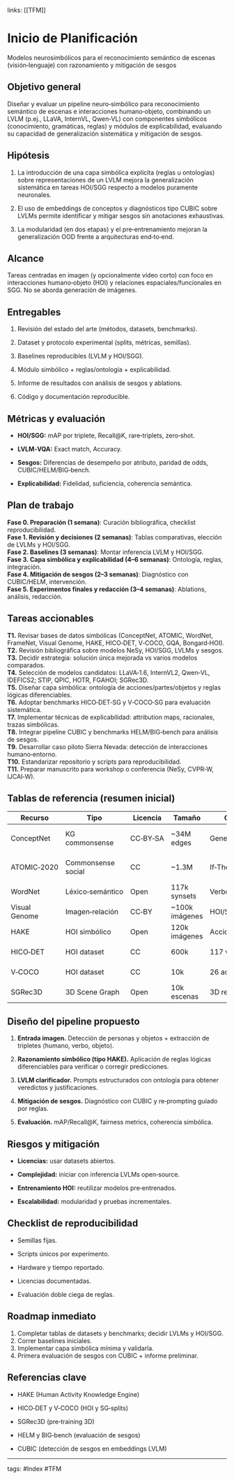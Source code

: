 links: [[TFM]] 

# Inicio de Planificación
Modelos neurosimbólicos para el reconocimiento semántico de escenas (visión‑lenguaje) con razonamiento y mitigación de sesgos

## Objetivo general

Diseñar y evaluar un pipeline neuro‑simbólico para reconocimiento semántico de escenas e interacciones humano‑objeto, combinando un LVLM (p.ej., LLaVA, InternVL, Qwen‑VL) con componentes simbólicos (conocimiento, gramáticas, reglas) y módulos de explicabilidad, evaluando su capacidad de generalización sistemática y mitigación de sesgos.

## Hipótesis

1. La introducción de una capa simbólica explícita (reglas u ontologías) sobre representaciones de un LVLM mejora la generalización sistemática en tareas HOI/SGG respecto a modelos puramente neuronales.
    
2. El uso de embeddings de conceptos y diagnósticos tipo CUBIC sobre LVLMs permite identificar y mitigar sesgos sin anotaciones exhaustivas.
    
3. La modularidad (en dos etapas) y el pre‑entrenamiento mejoran la generalización OOD frente a arquitecturas end‑to‑end.
    

## Alcance

Tareas centradas en imagen (y opcionalmente vídeo corto) con foco en interacciones humano‑objeto (HOI) y relaciones espaciales/funcionales en SGG. No se aborda generación de imágenes.

## Entregables

1. Revisión del estado del arte (métodos, datasets, benchmarks).
    
2. Dataset y protocolo experimental (splits, métricas, semillas).
    
3. Baselines reproducibles (LVLM y HOI/SGG).
    
4. Módulo simbólico + reglas/ontología + explicabilidad.
    
5. Informe de resultados con análisis de sesgos y ablations.
    
6. Código y documentación reproducible.
    

## Métricas y evaluación

- **HOI/SGG:** mAP por triplete, Recall@K, rare‑triplets, zero‑shot.
    
- **LVLM‑VQA:** Exact match, Accuracy.
    
- **Sesgos:** Diferencias de desempeño por atributo, paridad de odds, CUBIC/HELM/BIG‑bench.
    
- **Explicabilidad:** Fidelidad, suficiencia, coherencia semántica.
    

## Plan de trabajo

**Fase 0. Preparación (1 semana)**: Curación bibliográfica, checklist reproducibilidad.  
**Fase 1. Revisión y decisiones (2 semanas)**: Tablas comparativas, elección de LVLMs y HOI/SGG.  
**Fase 2. Baselines (3 semanas)**: Montar inferencia LVLM y HOI/SGG.  
**Fase 3. Capa simbólica y explicabilidad (4–6 semanas)**: Ontología, reglas, integración.  
**Fase 4. Mitigación de sesgos (2–3 semanas)**: Diagnóstico con CUBIC/HELM, intervención.  
**Fase 5. Experimentos finales y redacción (3–4 semanas)**: Ablations, análisis, redacción.

## Tareas accionables

**T1.** Revisar bases de datos simbólicas (ConceptNet, ATOMIC, WordNet, FrameNet, Visual Genome, HAKE, HICO‑DET, V‑COCO, GQA, Bongard‑HOI).  
**T2.** Revisión bibliográfica sobre modelos NeSy, HOI/SGG, LVLMs y sesgos.  
**T3.** Decidir estrategia: solución única mejorada vs varios modelos comparados.  
**T4.** Selección de modelos candidatos: LLaVA‑1.6, InternVL2, Qwen‑VL, IDEFICS2; STIP, QPIC, HOTR, FGAHOI; SGRec3D.  
**T5.** Diseñar capa simbólica: ontología de acciones/partes/objetos y reglas lógicas diferenciables.  
**T6.** Adoptar benchmarks HICO‑DET‑SG y V‑COCO‑SG para evaluación sistemática.  
**T7.** Implementar técnicas de explicabilidad: attribution maps, racionales, trazas simbólicas.  
**T8.** Integrar pipeline CUBIC y benchmarks HELM/BIG‑bench para análisis de sesgos.  
**T9.** Desarrollar caso piloto Sierra Nevada: detección de interacciones humano‑entorno.  
**T10.** Estandarizar repositorio y scripts para reproducibilidad.  
**T11.** Preparar manuscrito para workshop o conferencia (NeSy, CVPR‑W, IJCAI‑W).

## Tablas de referencia (resumen inicial)

|Recurso|Tipo|Licencia|Tamaño|Cobertura|Observaciones|
|---|---|---|---|---|---|
|ConceptNet|KG commonsense|CC‑BY‑SA|~34M edges|General|Relaciones semánticas amplias|
|ATOMIC‑2020|Commonsense social|CC|~1.3M|If‑Then social|Useful para reasoning social|
|WordNet|Léxico‑semántico|Open|117k synsets|Verbos/sustantivos|Base lingüística|
|Visual Genome|Imagen‑relación|CC‑BY|~100k imágenes|HOI/SGG|Tripletes ⟨obj‑rel‑obj⟩|
|HAKE|HOI simbólico|Open|120k imágenes|Acciones humanas|Primitivas PaSta|
|HICO‑DET|HOI dataset|CC|600k|117 verbos|Benchmark estándar|
|V‑COCO|HOI dataset|CC|10k|26 acciones|Validación SG‑splits|
|SGRec3D|3D Scene Graph|Open|10k escenas|3D relaciones|Pre‑training auto‑sup.|

## Diseño del pipeline propuesto

1. **Entrada imagen.** Detección de personas y objetos + extracción de tripletes ⟨humano, verbo, objeto⟩.
    
2. **Razonamiento simbólico (tipo HAKE).** Aplicación de reglas lógicas diferenciables para verificar o corregir predicciones.
    
3. **LVLM clarificador.** Prompts estructurados con ontología para obtener veredictos y justificaciones.
    
4. **Mitigación de sesgos.** Diagnóstico con CUBIC y re‑prompting guiado por reglas.
    
5. **Evaluación.** mAP/Recall@K, fairness metrics, coherencia simbólica.
    

## Riesgos y mitigación

- **Licencias:** usar datasets abiertos.
    
- **Complejidad:** iniciar con inferencia LVLMs open‑source.
    
- **Entrenamiento HOI:** reutilizar modelos pre‑entrenados.
    
- **Escalabilidad:** modularidad y pruebas incrementales.
    

## Checklist de reproducibilidad

- Semillas fijas.
    
- Scripts únicos por experimento.
    
- Hardware y tiempo reportado.
    
- Licencias documentadas.
    
- Evaluación doble ciega de reglas.
    

## Roadmap inmediato 
1. Completar tablas de datasets y benchmarks; decidir LVLMs y HOI/SGG.  
2. Correr baselines iniciales.  
3. Implementar capa simbólica mínima y validarla.  
4. Primera evaluación de sesgos con CUBIC + informe preliminar.

## Referencias clave

- HAKE (Human Activity Knowledge Engine)
    
- HICO‑DET y V‑COCO (HOI y SG‑splits)
    
- SGRec3D (pre‑training 3D)
    
- HELM y BIG‑bench (evaluación de sesgos)
    
- CUBIC (detección de sesgos en embeddings LVLM)

---
tags:
	#Index #TFM